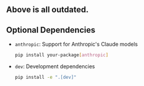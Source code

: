 <!-- # MemCP - Memory for AI Agents

MemCP is a modular, extensible framework for AI agent memory based on the Model Context Protocol (MCP). It extends the Graphiti knowledge graph framework, allowing AI agents to build, maintain, and query a temporal knowledge graph of facts, entities, and relationships.

## Features

-   **Extensible Memory Framework**: Store and retrieve both structured and unstructured knowledge
-   **Temporal Knowledge Graph**: Support for time-aware queries and knowledge versioning
-   **Flexible Configuration**: Simple configuration via environment variables, TOML files, or CLI arguments
-   **MCP Integration**: Works with any MCP-compatible client (Claude, Claude Opus, GPT)
-   **Entity Extraction**: Automatic entity and relationship extraction
-   **Local Development**: Runs locally for development and testing

## Installation

### Prerequisites

1. Python 3.10 or higher
2. Neo4j database (version 5.26 or later)
3. OpenAI API key for LLM operations

### Using pip

```bash
pip install memcp
```

### From source

```bash
git clone https://github.com/yourusername/memcp.git
cd memcp
pip install -e .
```

## Configuration

MemCP uses [pydantic-settings](https://docs.pydantic.dev/latest/concepts/pydantic_settings/) for configuration management. You can configure MemCP in several ways (in order of precedence):

1. **Command Line Arguments** (highest priority)
2. **Environment Variables**
3. **Configuration File** (.toml)
4. **Default Values** (lowest priority)

### Configuration File

Create a `config.toml` file in your working directory or specify a path with the `--config_file` argument:

```toml
# config.toml

[neo4j]
uri = "bolt://localhost:7687"
user = "neo4j"
# DO NOT set password here - use environment variables!

[openai]
# DO NOT set api_key here - use environment variables!
base_url = "https://api.openai.com/v1"  # Optional, for custom OpenAI endpoints

[model]
name = "gpt-4o-mini"

[graph]
# id = "my-graph"  # Optional, random ID will be generated if not provided
use_custom_entities = false

[server]
transport = "sse"  # or "stdio"
host = "127.0.0.1"
port = 8000
```

### Environment Variables

Set these in your environment or in a `.env` file:

```
# Required
NEO4J_PASSWORD=your_neo4j_password
OPENAI_API_KEY=your_openai_api_key

# Optional
NEO4J_URI=bolt://localhost:7687
NEO4J_USER=neo4j
MODEL_NAME=gpt-4o
GRAPH_ID=my-graph-id
```

### Command Line Arguments

```bash
memcp --neo4j.uri="bolt://localhost:7687" --model.name="gpt-4o" --graph.id="my-graph"
```

Nested configuration can be accessed with dot notation (e.g., `--graph.id`).

### Security Note

For security reasons, sensitive information like API keys and passwords should be provided through environment variables, not in the configuration file. MemCP will warn you if it detects sensitive information in a TOML file.

## Running MemCP

### Basic Usage

```bash
# Using defaults
memcp

# With custom graph ID
memcp --graph.id my-graph

# With custom config file
memcp --config_file ~/my-config.toml
```

### Advanced Options

```bash
# Use custom entities for extraction
memcp --graph.use_custom_entities

# Use a specific OpenAI model
memcp --model.name gpt-4o

# Destroy existing graph (WARNING: destructive!)
memcp --destroy_graph
```

## Integrating with MCP Clients

### Configuration for Cursor IDE

Add the following to your Cursor plugin configuration:

```json
{
	"mcpServers": {
		"graphiti": {
			"transport": "sse",
			"url": "http://localhost:8000/sse"
		}
	}
}
```

### Starting with stdio for CLI Interfaces

```bash
memcp --server.transport stdio
```

## Available Tools

MemCP exposes these MCP tools:

-   `add_episode`: Add an episode to the knowledge graph
-   `search_nodes`: Search for entity nodes
-   `search_facts`: Search for relationships between entities
-   `delete_entity_edge`: Remove a relationship
-   `delete_episode`: Remove an episode
-   `get_entity_edge`: Retrieve details of a relationship
-   `get_episodes`: Get recent episodes
-   `clear_graph`: Reset the knowledge graph

## Working with Different Data Types

MemCP can process:

### Text Data

```
add_episode(
    name="Meeting Notes",
    episode_body="Met with John from Engineering about the new feature...",
    source="text"
)
```

### Structured JSON

```
add_episode(
    name="Customer Profile",
    episode_body="{\"company\": \"Acme Corp\", \"contact\": \"John Doe\"}",
    source="json"
)
```

### Message Format

```
add_episode(
    name="User Conversation",
    episode_body="...",
    source="message"
)
```

## Docker Deployment

A Dockerfile and docker-compose.yml file are provided for containerized deployment:

```bash
docker compose up
```

Environment variables can be set in a `.env` file or passed directly to docker-compose.

## Project Architecture

MemCP follows a modular design pattern:

-   `config/`: Configuration management with pydantic-settings
-   `api/`: MCP server and API endpoints
-   `core/`: Core memory and queue functionality
-   `models/`: Pydantic data models
-   `console/`: Terminal UI components
-   `utils/`: Utility functions and helpers

## Contributing

Contributions are welcome! Please see our [contributing guidelines](CONTRIBUTING.md) for more information.

## License

This project is licensed under the MIT License - see the [LICENSE](LICENSE) file for details. -->

## Above is all outdated.

## Optional Dependencies

-   `anthropic`: Support for Anthropic's Claude models

    ```bash
    pip install your-package[anthropic]
    ```

-   `dev`: Development dependencies
    ```bash
    pip install -e ".[dev]"
    ```
